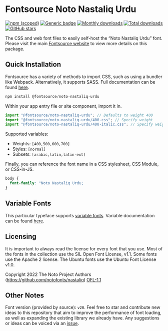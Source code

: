# Fontsource Noto Nastaliq Urdu

[![npm (scoped)](https://img.shields.io/npm/v/@fontsource/noto-nastaliq-urdu?color=brightgreen)](https://www.npmjs.com/package/@fontsource/noto-nastaliq-urdu) [![Generic badge](https://img.shields.io/badge/fontsource-passing-brightgreen)](https://github.com/fontsource/fontsource) [![Monthly downloads](https://badgen.net/npm/dm/@fontsource/noto-nastaliq-urdu)](https://github.com/fontsource/fontsource) [![Total downloads](https://badgen.net/npm/dt/@fontsource/noto-nastaliq-urdu)](https://github.com/fontsource/fontsource) [![GitHub stars](https://img.shields.io/github/stars/fontsource/fontsource.svg?style=social&label=Star)](https://github.com/fontsource/fontsource/stargazers)

The CSS and web font files to easily self-host the “Noto Nastaliq Urdu” font. Please visit the main [Fontsource website](https://fontsource.org/fonts/noto-nastaliq-urdu) to view more details on this package.

## Quick Installation

Fontsource has a variety of methods to import CSS, such as using a bundler like Webpack. Alternatively, it supports SASS. Full documentation can be found [here](https://fontsource.org/docs/introduction).

```javascript
npm install @fontsource/noto-nastaliq-urdu
```

Within your app entry file or site component, import it in.

```javascript
import "@fontsource/noto-nastaliq-urdu"; // Defaults to weight 400
import "@fontsource/noto-nastaliq-urdu/400.css"; // Specify weight
import "@fontsource/noto-nastaliq-urdu/400-italic.css"; // Specify weight and style

```

Supported variables:
- Weights: `[400,500,600,700]`
- Styles: `[normal]`
- Subsets: `[arabic,latin,latin-ext]`

Finally, you can reference the font name in a CSS stylesheet, CSS Module, or CSS-in-JS.

```css
body {
  font-family: "Noto Nastaliq Urdu;
}
```

## Variable Fonts

This particular typeface supports [variable fonts](https://developer.mozilla.org/en-US/docs/Web/CSS/CSS_Fonts/Variable_Fonts_Guide).
Variable documentation can be found [here](https://fontsource.org/docs/variable-fonts).

## Licensing
It is important to always read the license for every font that you use.
Most of the fonts in the collection use the SIL Open Font License, v1.1. Some fonts use the Apache 2 license. The Ubuntu fonts use the Ubuntu Font License v1.0.

Copyright 2022 The Noto Project Authors (https://github.com/notofonts/nastaliq)
[OFL-1.1](http://scripts.sil.org/OFL)

## Other Notes
Font version (provided by source): `v20`.
Feel free to star and contribute new ideas to this repository that aim to improve the performance of font loading, as well as expanding the existing library we already have. Any suggestions or ideas can be voiced via an [issue](https://github.com/fontsource/fontsource/issues).